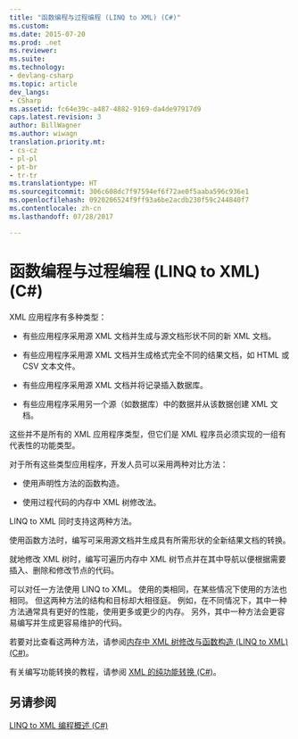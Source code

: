 ```yaml
---
title: "函数编程与过程编程 (LINQ to XML) (C#)"
ms.custom: 
ms.date: 2015-07-20
ms.prod: .net
ms.reviewer: 
ms.suite: 
ms.technology:
- devlang-csharp
ms.topic: article
dev_langs:
- CSharp
ms.assetid: fc64e39c-a487-4882-9169-da4de97917d9
caps.latest.revision: 3
author: BillWagner
ms.author: wiwagn
translation.priority.mt:
- cs-cz
- pl-pl
- pt-br
- tr-tr
ms.translationtype: HT
ms.sourcegitcommit: 306c608dc7f97594ef6f72ae0f5aaba596c936e1
ms.openlocfilehash: 0920206524f9ff93a6be2acdb230f59c244840f7
ms.contentlocale: zh-cn
ms.lasthandoff: 07/28/2017

---
```

# <a name="functional-vs-procedural-programming-linq-to-xml-c"></a>函数编程与过程编程 (LINQ to XML) (C#)
XML 应用程序有多种类型：  
  
-   有些应用程序采用源 XML 文档并生成与源文档形状不同的新 XML 文档。  
  
-   有些应用程序采用源 XML 文档并生成格式完全不同的结果文档，如 HTML 或 CSV 文本文件。  
  
-   有些应用程序采用源 XML 文档并将记录插入数据库。  
  
-   有些应用程序采用另一个源（如数据库）中的数据并从该数据创建 XML 文档。  
  
 这些并不是所有的 XML 应用程序类型，但它们是 XML 程序员必须实现的一组有代表性的功能类型。  
  
 对于所有这些类型应用程序，开发人员可以采用两种对比方法：  
  
-   使用声明性方法的函数构造。  
  
-   使用过程代码的内存中 XML 树修改法。  
  
 LINQ to XML 同时支持这两种方法。  
  
 使用函数方法时，编写可采用源文档并生成具有所需形状的全新结果文档的转换。  
  
 就地修改 XML 树时，编写可遍历内存中 XML 树节点并在其中导航以便根据需要插入、删除和修改节点的代码。  
  
 可以对任一方法使用 LINQ to XML。 使用的类相同，在某些情况下使用的方法也相同。 但这两种方法的结构和目标却大相径庭。 例如，在不同情况下，其中一种方法通常具有更好的性能，使用更多或更少的内存。 另外，其中一种方法会更容易编写并生成更容易维护的代码。  
  
 若要对比查看这两种方法，请参阅[内存中 XML 树修改与函数构造 (LINQ to XML) (C#)](../../../../csharp/programming-guide/concepts/linq/in-memory-xml-tree-modification-vs-functional-construction-linq-to-xml.md)。  
  
 有关编写功能转换的教程，请参阅 [XML 的纯功能转换 (C#)](../../../../csharp/programming-guide/concepts/linq/pure-functional-transformations-of-xml.md)。  
  
## <a name="see-also"></a>另请参阅  
 [LINQ to XML 编程概述 (C#)](../../../../csharp/programming-guide/concepts/linq/linq-to-xml-programming-overview.md)

